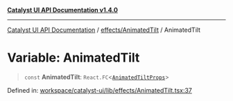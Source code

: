 [**Catalyst UI API Documentation v1.4.0**](../../../README.md)

---

[Catalyst UI API Documentation](../../../README.md) / [effects/AnimatedTilt](../README.md) / AnimatedTilt

# Variable: AnimatedTilt

> `const` **AnimatedTilt**: `React.FC`\<[`AnimatedTiltProps`](../interfaces/AnimatedTiltProps.md)\>

Defined in: [workspace/catalyst-ui/lib/effects/AnimatedTilt.tsx:37](https://github.com/TheBranchDriftCatalyst/catalyst-ui/blob/main/lib/effects/AnimatedTilt.tsx#L37)
